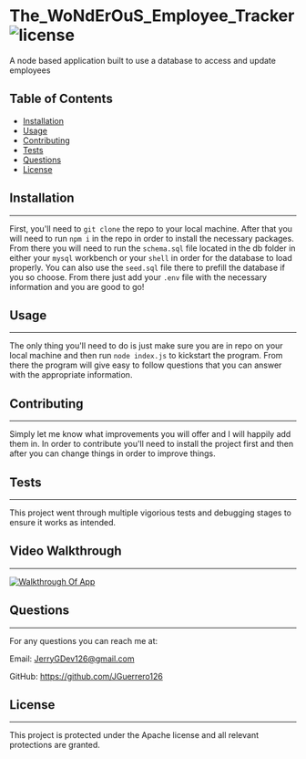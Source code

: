 # The_WoNdErOuS_Employee_Tracker ![license](https://img.shields.io/badge/license-Apache-green)

A node based application built to use a database to access and update employees

## Table of Contents

- [Installation](#installation)
- [Usage](#usage)
- [Contributing](#contributing)
- [Tests](#tests)
- [Questions](#questions)
- [License](#license)

## Installation

---

First, you'll need to `git clone` the repo to your local machine. After that you will need to run `npm i` in the repo in order to install the necessary packages. From there you will need to run the `schema.sql` file located in the db folder in either your `mysql` workbench or your `shell` in order for the database to load properly. You can also use the `seed.sql` file there to prefill the database if you so choose. From there just add your `.env` file with the necessary information and you are good to go!

## Usage

---

The only thing you'll need to do is just make sure you are in repo on your local machine and then run `node index.js` to kickstart the program. From there the program will give easy to follow questions that you can answer with the appropriate information.

## Contributing

---

Simply let me know what improvements you will offer and I will happily add them in. In order to contribute you'll need to install the project first and then after you can change things in order to improve things.

## Tests

---

This project went through multiple vigorious tests and debugging stages to ensure it works as intended.

## Video Walkthrough

---

[![Walkthrough Of App](https://img.youtube.com/vi/xe-QsLvAh28/0.jpg)](http://www.youtube.com/watch?v=xe-QsLvAh28)

## Questions

---

For any questions you can reach me at:

Email: JerryGDev126@gmail.com

GitHub: https://github.com/JGuerrero126

## License

---

This project is protected under the Apache license and all relevant protections are granted.
